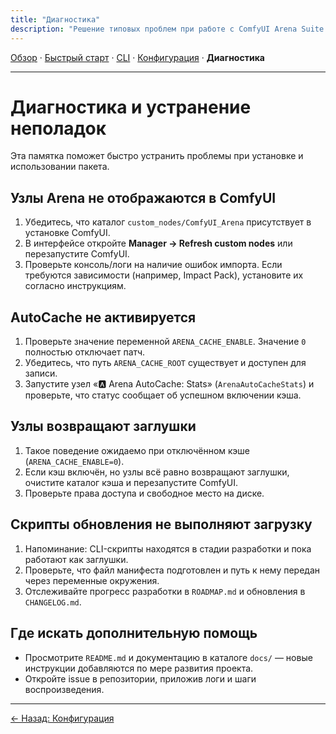 ```yaml
---
title: "Диагностика"
description: "Решение типовых проблем при работе с ComfyUI Arena Suite."
---
```


[Обзор](index.md) · [Быстрый старт](quickstart.md) · [CLI](cli.md) · [Конфигурация](config.md) · **Диагностика**

---

# Диагностика и устранение неполадок

Эта памятка поможет быстро устранить проблемы при установке и использовании пакета.

## Узлы Arena не отображаются в ComfyUI
1. Убедитесь, что каталог `custom_nodes/ComfyUI_Arena` присутствует в установке ComfyUI.
2. В интерфейсе откройте **Manager → Refresh custom nodes** или перезапустите ComfyUI.
3. Проверьте консоль/логи на наличие ошибок импорта. Если требуются зависимости (например, Impact Pack), установите их согласно инструкциям.

## AutoCache не активируется
1. Проверьте значение переменной `ARENA_CACHE_ENABLE`. Значение `0` полностью отключает патч.
2. Убедитесь, что путь `ARENA_CACHE_ROOT` существует и доступен для записи.
3. Запустите узел «🅰️ Arena AutoCache: Stats» (`ArenaAutoCacheStats`) и проверьте, что статус сообщает об успешном включении кэша.

## Узлы возвращают заглушки
1. Такое поведение ожидаемо при отключённом кэше (`ARENA_CACHE_ENABLE=0`).
2. Если кэш включён, но узлы всё равно возвращают заглушки, очистите каталог кэша и перезапустите ComfyUI.
3. Проверьте права доступа и свободное место на диске.

## Скрипты обновления не выполняют загрузку
1. Напоминание: CLI-скрипты находятся в стадии разработки и пока работают как заглушки.
2. Проверьте, что файл манифеста подготовлен и путь к нему передан через переменные окружения.
3. Отслеживайте прогресс разработки в `ROADMAP.md` и обновления в `CHANGELOG.md`.

## Где искать дополнительную помощь
- Просмотрите `README.md` и документацию в каталоге `docs/` — новые инструкции добавляются по мере развития проекта.
- Откройте issue в репозитории, приложив логи и шаги воспроизведения.

---

[← Назад: Конфигурация](config.md)
